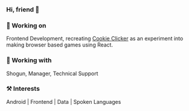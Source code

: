 <!--
**Karljoones/Karljoones** is a ✨ _special_ ✨ repository because its `README.md` (this file) appears on your GitHub profile.

Here are some ideas to get you started:

- 🔭 I’m currently working on ...
- 🌱 I’m currently learning ...
- 👯 I’m looking to collaborate on ...
- 🤔 I’m looking for help with ...
- 💬 Ask me about ...
- 📫 How to reach me: ...
- 😄 Pronouns: ...
- ⚡ Fun fact: ...
-->

### Hi, friend 👋

### 🚧 Working on
Frontend Development, recreating [Cookie Clicker](https://orteil.dashnet.org/cookieclicker/) as an experiment into making browser based games using React.

### 🏢 Working with
Shogun, Manager, Technical Support

### ⚒️ Interests
Android | Frontend | Data | Spoken Languages
